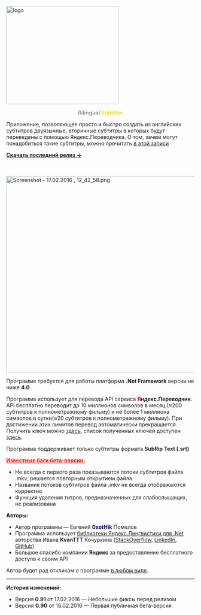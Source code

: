 <img class=" size-medium wp-image-1366 alignleft" src="https://0xothik.files.wordpress.com/2016/02/logo.jpg?w=300" alt="logo" width="300" height="262" />

<p style="text-align: center;"><strong><span style="color: #999999;">Bilingual</span> <span style="color: #ffd700;">Subtitler</span></strong></p>
Приложение, позволяющее просто и быстро создать из английских субтитров двуязычные, вторичные субтитры в которых будут переведены с помощью Яндекс.Переводчика.
О том, зачем могут понадобиться такие субтитры, можно прочитать <a href="https://0xothik.wordpress.com/2016/02/16/about-bilingual-subtitler/">в этой записи</a>

<a href="https://github.com/0xotHik/BilingualSubtitler/releases/latest"><b>Скачать последний релиз →</b></a>

<br><br>
<a href="https://0xothik.files.wordpress.com/2016/02/screenshot-17-02-2016-12_42_58.png"><img class="alignnone size-full wp-image-1370" src="https://0xothik.files.wordpress.com/2016/02/screenshot-17-02-2016-12_42_58.png" alt="Screenshot - 17.02.2016 , 12_42_58.png" width="575" height="525" /></a>

Программе требуется для работы платформа <strong>.Net Framework</strong> версии не ниже <strong>4.0</strong>

Программа использует для перевода API сервиса <strong><span style="color: #ff0000;">Я</span>ндекс.Переводчик</strong>. API бесплатно переводит до 10 миллионов символов в месяц (≈200 субтитров к полнометражному фильму) и не более 1 миллиона символов в сутки(≈20 субтитров к полнометражному фильму).
При достижении этих лимитов перевод автоматически прекращается.
Получить ключ можно <a href="https://tech.yandex.ru/keys/get/?service=trnsl">здесь</a>, список полученных ключей доступен <a href="https://tech.yandex.ru/keys/">здесь</a>.

Программа поддерживает только субтитры формата <strong>SubRip Text (.srt)</strong>
<p style="text-align: left;"><span style="text-decoration: underline;"><strong><span style="color: #ff0000; text-decoration: underline;">Известные баги бета-версии:</span></strong></span></p>

<ul>
	<li style="text-align: left;">Не всегда с первого раза показываются потоки субтитров файла .mkv; решается повторным открытием файла</li>
	<li style="text-align: left;">Названия потоков субтитров файла .mkv не всегда отображаются корректно</li>
	<li style="text-align: left;">Функция удаления титров, предназначенных для слабослышащих, не реализована</li>
</ul>
<strong>Авторы:</strong>
<ul>
	<li>Автор программы — Евгений <span style="color: #000080;"><strong>0xotHik</strong> </span>Помелов</li>
	<li>Программа использует <a href="https://habrahabr.ru/post/204372/">библиотеки Яндекс.Лингвистики для .Net</a> авторства Ивана <strong>KvanTTT</strong> Кочуркина (<a href="http://stackoverflow.com/users/1046374/kvanttt">StackOverflow</a>, <a href="https://ru.linkedin.com/in/kvanttt/en">LinkedIn</a>, <a href="http://github.com/KvanTTT/">GitHub</a>)</li>
	<li>Большое спасибо компании <strong>Яндекс</strong> за предоставление бесплатного доступа к своим API</li>
</ul>
Автор будет рад откликам о программе <a href="https://0xothik.wordpress.com/about/">в любом виде</a>.

<hr />

<strong>История изменений:</strong>
<ul>
	<li>Версия<strong> 0.91</strong> от 17.02.2016 — Небольшие фиксы перед релизом</li>
	<li>Версия <strong>0.90</strong> от 16.02.2016 — Первая публичная бета-версия</li>
</ul>
